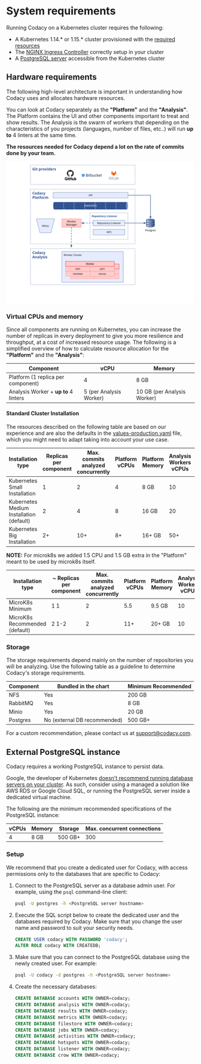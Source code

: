 # System requirements

Running Codacy on a Kubernetes cluster requires the following:

-   A Kubernetes 1.14.\* or 1.15.\* cluster provisioned with the [required resources](#hardware-requirements)
-   The [NGINX Ingress Controller](https://github.com/helm/charts/tree/master/stable/nginx-ingress) correctly setup in your cluster
-   A [PostgreSQL server](#external-postgresql-instance) accessible from the Kubernetes cluster

## Hardware requirements

The following high-level architecture is important in understanding how Codacy uses and allocates hardware resources.

You can look at Codacy separately as the **"Platform"** and the **"Analysis"**. The Platform contains the UI and other
components important to treat and show results. The Analysis is the swarm of workers that depending on the characteristics of you projects (languages, number of files, etc..) will run **up to** 4 linters at
the same time.

**The resources needed for Codacy depend a lot on the rate of commits done by your team.**

!["High Level Architecture"](<./images/High Level Architecture - Analysis II.svg> "High Level Architecture")

### Virtual CPUs and memory

Since all components are running on Kubernetes, you can increase the number of replicas in every deployment to give you more resilience and throughput, at a cost of increased resource usage. The following is a simplified overview of how to calculate resource allocation for the **"Platform"** and the **"Analysis"**:

| Component                             | vCPU                    | Memory                      |
| ------------------------------------- | ----------------------- | --------------------------- |
| Platform (1 replica per component)    | 4                       | 8 GB                        |
| Analysis Worker + **up to** 4 linters | 5 (per Analysis Worker) | 10 GB (per Analysis Worker) |

#### Standard Cluster Installation

The resources described on the following table are based on our experience and are also the defaults in the [values-production.yaml](https://raw.githubusercontent.com/codacy/chart/master/codacy/values-production.yaml) file, which you might need to adapt taking into account your use case.

| Installation type                        | Replicas per component | Max. commits analyzed concurrently | Platform vCPUs | Platform Memory | Analysis Workers vCPUs | Analysis Workers Memory | ~ Total vCPUs | ~ Total Memory |
| ---------------------------------------- | ---------------------- | ---------------------------------- | -------------- | --------------- | ---------------------- | ----------------------- | ------------- | -------------- |
| Kubernetes Small Installation            | 1                      | 2                                  | 4              | 8 GB            | 10                     | 20 GB                   | 16            | 32 GB          |
| Kubernetes Medium Installation (default) | 2                      | 4                                  | 8              | 16 GB           | 20                     | 40 GB                   | 32            | 64 GB          |
| Kubernetes Big Installation              | 2+                     | 10+                                | 8+             | 16+ GB          | 50+                    | 100+ GB                 | 60+           | 110+ GB        |

**NOTE:**
For microk8s we added 1.5 CPU and 1.5 GB extra in the "Platform" meant to be used by microk8s itself.

| Installation type              | ~ Replicas per component | Max. commits analyzed concurrently | Platform vCPUs | Platform Memory | Analysis Workers vCPUs | Analysis Workers Memory | Total vCPUs | ~ Total Memory |
| ------------------------------ | ------------------------ | ---------------------------------- | -------------- | --------------- | ---------------------- | ----------------------- | ----------- | -------------- |
| MicroK8s Minimum               | 1 1                      | 2                                  | 5.5            | 9.5 GB          | 10                     | 20 GB                   | 6           | 32 GB          |
| MicroK8s Recommended (default) | 2 1-2                    | 2                                  | 11+            | 20+ GB          | 10                     | 20 GB                   | 0+          | 32+ GB         |

### Storage

The storage requirements depend mainly on the number of repositories you will be analyzing.
Use the following table as a guideline to determine Codacy's storage requirements.

| Component | Bundled in the chart         | Minimum Recommended |
| --------- | ---------------------------- | ------------------- |
| NFS       | Yes                          | 200 GB              |
| RabbitMQ  | Yes                          | 8 GB                |
| Minio     | Yes                          | 20 GB               |
| Postgres  | No (external DB recommended) | 500 GB+             |

For a custom recommendation, please contact us at [support@codacy.com](mailto://support@codacy.com).

## External PostgreSQL instance

Codacy requires a working PostgreSQL instance to persist data.

Google, the developer of Kubernetes [doesn't recommend running database servers on your cluster](https://cloud.google.com/blog/products/databases/to-run-or-not-to-run-a-database-on-kubernetes-what-to-consider). As such, consider using a managed a solution like AWS RDS or Google Cloud SQL, or running the PostgreSQL server inside a dedicated virtual machine.

The following are the minimum recommended specifications of the PostgreSQL instance:

| vCPUs | Memory | Storage | Max. concurrent connections |
| ----- | ------ | ------- | --------------------------- |
| 4     | 8 GB   | 500 GB+ | 300                         |

### Setup

We recommend that you create a dedicated user for Codacy, with access permissions only to the databases that are specific to Codacy:

1.  Connect to the PostgreSQL server as a database admin user. For example, using the `psql` command-line client:

    ```bash
    psql -U postgres -h <PostgreSQL server hostname>
    ```

2.  Execute the SQL script below to create the dedicated user and the databases required by Codacy. Make sure that you change the user name and password to suit your security needs.

    ```sql
    CREATE USER codacy WITH PASSWORD 'codacy';
    ALTER ROLE codacy WITH CREATEDB;
    ```

3.  Make sure that you can connect to the PostgreSQL database using the newly created user. For example:

    ```bash
    psql -U codacy -d postgres -h <PostgreSQL server hostname>
    ```

4.  Create the necessary databases:

    ```sql
    CREATE DATABASE accounts WITH OWNER=codacy;
    CREATE DATABASE analysis WITH OWNER=codacy;
    CREATE DATABASE results WITH OWNER=codacy;
    CREATE DATABASE metrics WITH OWNER=codacy;
    CREATE DATABASE filestore WITH OWNER=codacy;
    CREATE DATABASE jobs WITH OWNER=codacy;
    CREATE DATABASE activities WITH OWNER=codacy;
    CREATE DATABASE hotspots WITH OWNER=codacy;
    CREATE DATABASE listener WITH OWNER=codacy;
    CREATE DATABASE crow WITH OWNER=codacy;
    ```
